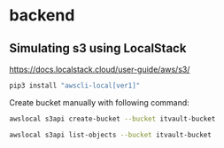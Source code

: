 # backend

## Simulating s3 using LocalStack

https://docs.localstack.cloud/user-guide/aws/s3/

```sh
pip3 install "awscli-local[ver1]"
```

Create bucket manually with following command:

```sh
awslocal s3api create-bucket --bucket itvault-bucket
```

```sh
awslocal s3api list-objects --bucket itvault-bucket
```
